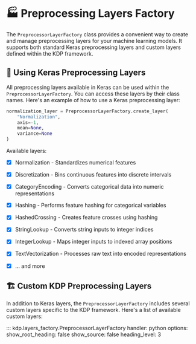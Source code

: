 # 🏭 Preprocessing Layers Factory

The `PreprocessorLayerFactory` class provides a convenient way to create and manage preprocessing layers for your machine learning models. It supports both standard Keras preprocessing layers and custom layers defined within the KDP framework.

## 🎡 Using Keras Preprocessing Layers

All preprocessing layers available in Keras can be used within the `PreprocessorLayerFactory`. You can access these layers by their class names. Here's an example of how to use a Keras preprocessing layer:


```python
normalization_layer = PreprocessorLayerFactory.create_layer(
    "Normalization",
    axis=-1,
    mean=None,
    variance=None
)
```
Available layers:

- [x] Normalization - Standardizes numerical features
- [x] Discretization - Bins continuous features into discrete intervals
- [x] CategoryEncoding - Converts categorical data into numeric representations
- [x] Hashing - Performs feature hashing for categorical variables
- [x] HashedCrossing - Creates feature crosses using hashing
- [x] StringLookup - Converts string inputs to integer indices
- [x] IntegerLookup - Maps integer inputs to indexed array positions
- [x] TextVectorization - Processes raw text into encoded representations
- [x] ... and more


## 🏗️ Custom KDP Preprocessing Layers

In addition to Keras layers, the `PreprocessorLayerFactory` includes several custom layers specific to the KDP framework. Here's a list of available custom layers:


::: kdp.layers_factory.PreprocessorLayerFactory
    handler: python
    options:
        show_root_heading: false
        show_source: false
        heading_level: 3

